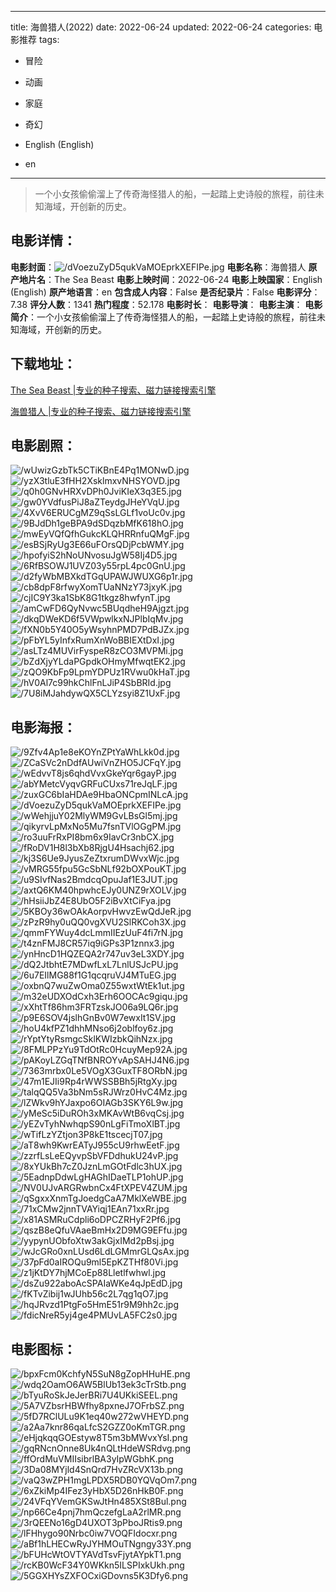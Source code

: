 
---
title: 海兽猎人(2022)
date: 2022-06-24
updated: 2022-06-24
categories: 电影推荐
tags:
- 冒险
- 动画
- 家庭
- 奇幻

- English (English)
- en
---


> 一个小女孩偷偷溜上了传奇海怪猎人的船，一起踏上史诗般的旅程，前往未知海域，开创新的历史。

## **电影详情**：

**电影封面**：<img src="https://image.tmdb.org/t/p/w200/dVoezuZyD5qukVaMOEprkXEFIPe.jpg" alt="/dVoezuZyD5qukVaMOEprkXEFIPe.jpg" title="/dVoezuZyD5qukVaMOEprkXEFIPe.jpg">
**电影名称**：海兽猎人
**原产地片名**：The Sea Beast
**电影上映时间**：2022-06-24
**电影上映国家**：English (English)
**原产地语言**：en
**包含成人内容**：False
**是否纪录片**：False
**电影评分**：7.38
**评分人数**：1341
**热门程度**：52.178
**电影时长**：
**电影导演**：
**电影主演**：
**电影简介**：一个小女孩偷偷溜上了传奇海怪猎人的船，一起踏上史诗般的旅程，前往未知海域，开创新的历史。

## **下载地址**：
[The Sea Beast |专业的种子搜索、磁力链接搜索引擎](https://movie.amd794.com:2083/?search=The%20Sea%20Beast&ordering=&mode=match_phrase&page_size=10&page=1)

[海兽猎人 |专业的种子搜索、磁力链接搜索引擎](https://movie.amd794.com:2083/?search=%E6%B5%B7%E5%85%BD%E7%8C%8E%E4%BA%BA&ordering=&mode=match_phrase&page_size=10&page=1)
 

## **电影剧照**：
<img src="https://image.tmdb.org/t/p/original/wUwizGzbTk5CTiKBnE4Pq1MONwD.jpg" alt="/wUwizGzbTk5CTiKBnE4Pq1MONwD.jpg" title="/wUwizGzbTk5CTiKBnE4Pq1MONwD.jpg"><img src="https://image.tmdb.org/t/p/original/yzX3tluE3fHH2XsklmxvNHSYOVD.jpg" alt="/yzX3tluE3fHH2XsklmxvNHSYOVD.jpg" title="/yzX3tluE3fHH2XsklmxvNHSYOVD.jpg"><img src="https://image.tmdb.org/t/p/original/q0h0GNvHRXvDPh0JviKIeX3q3E5.jpg" alt="/q0h0GNvHRXvDPh0JviKIeX3q3E5.jpg" title="/q0h0GNvHRXvDPh0JviKIeX3q3E5.jpg"><img src="https://image.tmdb.org/t/p/original/gw0YVdfusPiJ8aZTeydgJHeYVqU.jpg" alt="/gw0YVdfusPiJ8aZTeydgJHeYVqU.jpg" title="/gw0YVdfusPiJ8aZTeydgJHeYVqU.jpg"><img src="https://image.tmdb.org/t/p/original/4XvV6ERUCgMZ9qSsLGLf1voUc0v.jpg" alt="/4XvV6ERUCgMZ9qSsLGLf1voUc0v.jpg" title="/4XvV6ERUCgMZ9qSsLGLf1voUc0v.jpg"><img src="https://image.tmdb.org/t/p/original/9BJdDh1geBPA9dSDqzbMfK618hO.jpg" alt="/9BJdDh1geBPA9dSDqzbMfK618hO.jpg" title="/9BJdDh1geBPA9dSDqzbMfK618hO.jpg"><img src="https://image.tmdb.org/t/p/original/mwEyVQfQfhGukcKLQHRRnfuQMgF.jpg" alt="/mwEyVQfQfhGukcKLQHRRnfuQMgF.jpg" title="/mwEyVQfQfhGukcKLQHRRnfuQMgF.jpg"><img src="https://image.tmdb.org/t/p/original/esBSjRyUg3E66uFOrsQDjPcbWMY.jpg" alt="/esBSjRyUg3E66uFOrsQDjPcbWMY.jpg" title="/esBSjRyUg3E66uFOrsQDjPcbWMY.jpg"><img src="https://image.tmdb.org/t/p/original/hpofyiS2hNoUNvosuJgW58Ij4D5.jpg" alt="/hpofyiS2hNoUNvosuJgW58Ij4D5.jpg" title="/hpofyiS2hNoUNvosuJgW58Ij4D5.jpg"><img src="https://image.tmdb.org/t/p/original/6RfBSOWJ1UVZ03y55rpL4pc0GnU.jpg" alt="/6RfBSOWJ1UVZ03y55rpL4pc0GnU.jpg" title="/6RfBSOWJ1UVZ03y55rpL4pc0GnU.jpg"><img src="https://image.tmdb.org/t/p/original/d2fyWbMBXkdTGqUPAWJWUXG6p1r.jpg" alt="/d2fyWbMBXkdTGqUPAWJWUXG6p1r.jpg" title="/d2fyWbMBXkdTGqUPAWJWUXG6p1r.jpg"><img src="https://image.tmdb.org/t/p/original/cb8dpF8rfwyXomTUaNNzY73jxyK.jpg" alt="/cb8dpF8rfwyXomTUaNNzY73jxyK.jpg" title="/cb8dpF8rfwyXomTUaNNzY73jxyK.jpg"><img src="https://image.tmdb.org/t/p/original/cjIC9Y3ka1SbK8G1tkgz8hwfynT.jpg" alt="/cjIC9Y3ka1SbK8G1tkgz8hwfynT.jpg" title="/cjIC9Y3ka1SbK8G1tkgz8hwfynT.jpg"><img src="https://image.tmdb.org/t/p/original/amCwFD6QyNvwc5BUqdheH9Ajgzt.jpg" alt="/amCwFD6QyNvwc5BUqdheH9Ajgzt.jpg" title="/amCwFD6QyNvwc5BUqdheH9Ajgzt.jpg"><img src="https://image.tmdb.org/t/p/original/dkqDWeKD6f5VWpwlkxNJPlbIqMv.jpg" alt="/dkqDWeKD6f5VWpwlkxNJPlbIqMv.jpg" title="/dkqDWeKD6f5VWpwlkxNJPlbIqMv.jpg"><img src="https://image.tmdb.org/t/p/original/fXN0b5Y40O5yWsyhnPMD7PdBJZx.jpg" alt="/fXN0b5Y40O5yWsyhnPMD7PdBJZx.jpg" title="/fXN0b5Y40O5yWsyhnPMD7PdBJZx.jpg"><img src="https://image.tmdb.org/t/p/original/pFbYL5yInfxRumXnWoBBIEXtDxI.jpg" alt="/pFbYL5yInfxRumXnWoBBIEXtDxI.jpg" title="/pFbYL5yInfxRumXnWoBBIEXtDxI.jpg"><img src="https://image.tmdb.org/t/p/original/asLTz4MUVirFyspeR8zCO3MVPMi.jpg" alt="/asLTz4MUVirFyspeR8zCO3MVPMi.jpg" title="/asLTz4MUVirFyspeR8zCO3MVPMi.jpg"><img src="https://image.tmdb.org/t/p/original/bZdXjyYLdaPGpdkOHmyMfwqtEK2.jpg" alt="/bZdXjyYLdaPGpdkOHmyMfwqtEK2.jpg" title="/bZdXjyYLdaPGpdkOHmyMfwqtEK2.jpg"><img src="https://image.tmdb.org/t/p/original/zQO9KbFp9LpmYDPUz1RVwu0kHaT.jpg" alt="/zQO9KbFp9LpmYDPUz1RVwu0kHaT.jpg" title="/zQO9KbFp9LpmYDPUz1RVwu0kHaT.jpg"><img src="https://image.tmdb.org/t/p/original/hV0Al7c99hkChlFnLJiP4SbBRId.jpg" alt="/hV0Al7c99hkChlFnLJiP4SbBRId.jpg" title="/hV0Al7c99hkChlFnLJiP4SbBRId.jpg"><img src="https://image.tmdb.org/t/p/original/7U8iMJahdywQX5CLYzsyi8Z1UxF.jpg" alt="/7U8iMJahdywQX5CLYzsyi8Z1UxF.jpg" title="/7U8iMJahdywQX5CLYzsyi8Z1UxF.jpg">

## **电影海报**：
<img src="https://image.tmdb.org/t/p/original/9Zfv4Ap1e8eKOYnZPtYaWhLkk0d.jpg" alt="/9Zfv4Ap1e8eKOYnZPtYaWhLkk0d.jpg" title="/9Zfv4Ap1e8eKOYnZPtYaWhLkk0d.jpg"><img src="https://image.tmdb.org/t/p/original/ZCaSVc2nDdfAUwiVnZHO5JCFqY.jpg" alt="/ZCaSVc2nDdfAUwiVnZHO5JCFqY.jpg" title="/ZCaSVc2nDdfAUwiVnZHO5JCFqY.jpg"><img src="https://image.tmdb.org/t/p/original/wEdvvT8js6qhdVvxGkeYqr6gayP.jpg" alt="/wEdvvT8js6qhdVvxGkeYqr6gayP.jpg" title="/wEdvvT8js6qhdVvxGkeYqr6gayP.jpg"><img src="https://image.tmdb.org/t/p/original/abYMetcVyqvGRFuCUxs71reJqLF.jpg" alt="/abYMetcVyqvGRFuCUxs71reJqLF.jpg" title="/abYMetcVyqvGRFuCUxs71reJqLF.jpg"><img src="https://image.tmdb.org/t/p/original/zuxGC6bIaHDAe9HbaONCpmINLcA.jpg" alt="/zuxGC6bIaHDAe9HbaONCpmINLcA.jpg" title="/zuxGC6bIaHDAe9HbaONCpmINLcA.jpg"><img src="https://image.tmdb.org/t/p/original/dVoezuZyD5qukVaMOEprkXEFIPe.jpg" alt="/dVoezuZyD5qukVaMOEprkXEFIPe.jpg" title="/dVoezuZyD5qukVaMOEprkXEFIPe.jpg"><img src="https://image.tmdb.org/t/p/original/wWehjjuY02MlyWM9GvLBsGl5mj.jpg" alt="/wWehjjuY02MlyWM9GvLBsGl5mj.jpg" title="/wWehjjuY02MlyWM9GvLBsGl5mj.jpg"><img src="https://image.tmdb.org/t/p/original/qikyrvLpMxNo5Mu7fsnTVlOGgPM.jpg" alt="/qikyrvLpMxNo5Mu7fsnTVlOGgPM.jpg" title="/qikyrvLpMxNo5Mu7fsnTVlOGgPM.jpg"><img src="https://image.tmdb.org/t/p/original/ro3uuFrRxPI8bm6x9IavCr3nbCX.jpg" alt="/ro3uuFrRxPI8bm6x9IavCr3nbCX.jpg" title="/ro3uuFrRxPI8bm6x9IavCr3nbCX.jpg"><img src="https://image.tmdb.org/t/p/original/fRoDV1H8l3bXb8RjgU4Hsachj62.jpg" alt="/fRoDV1H8l3bXb8RjgU4Hsachj62.jpg" title="/fRoDV1H8l3bXb8RjgU4Hsachj62.jpg"><img src="https://image.tmdb.org/t/p/original/kj3S6Ue9JyusZeZtxrumDWvxWjc.jpg" alt="/kj3S6Ue9JyusZeZtxrumDWvxWjc.jpg" title="/kj3S6Ue9JyusZeZtxrumDWvxWjc.jpg"><img src="https://image.tmdb.org/t/p/original/vMRG55fpu5GcSbNLf92bOXPouKT.jpg" alt="/vMRG55fpu5GcSbNLf92bOXPouKT.jpg" title="/vMRG55fpu5GcSbNLf92bOXPouKT.jpg"><img src="https://image.tmdb.org/t/p/original/u9SIvfNas2BmdcqOpuJaf1E3JUT.jpg" alt="/u9SIvfNas2BmdcqOpuJaf1E3JUT.jpg" title="/u9SIvfNas2BmdcqOpuJaf1E3JUT.jpg"><img src="https://image.tmdb.org/t/p/original/axtQ6KM40hpwhcEJy0UNZ9rXOLV.jpg" alt="/axtQ6KM40hpwhcEJy0UNZ9rXOLV.jpg" title="/axtQ6KM40hpwhcEJy0UNZ9rXOLV.jpg"><img src="https://image.tmdb.org/t/p/original/hHsiiJbZ4E8UbO5F2iBvXtCiFya.jpg" alt="/hHsiiJbZ4E8UbO5F2iBvXtCiFya.jpg" title="/hHsiiJbZ4E8UbO5F2iBvXtCiFya.jpg"><img src="https://image.tmdb.org/t/p/original/5KBOy36wOAkAorpvHwvzEwQdJeR.jpg" alt="/5KBOy36wOAkAorpvHwvzEwQdJeR.jpg" title="/5KBOy36wOAkAorpvHwvzEwQdJeR.jpg"><img src="https://image.tmdb.org/t/p/original/zPzR9hy0uQQ0vgXVU2SlRKCoh3X.jpg" alt="/zPzR9hy0uQQ0vgXVU2SlRKCoh3X.jpg" title="/zPzR9hy0uQQ0vgXVU2SlRKCoh3X.jpg"><img src="https://image.tmdb.org/t/p/original/qmmFYWuy4dcLmmIIEzUuF4fi7rN.jpg" alt="/qmmFYWuy4dcLmmIIEzUuF4fi7rN.jpg" title="/qmmFYWuy4dcLmmIIEzUuF4fi7rN.jpg"><img src="https://image.tmdb.org/t/p/original/t4znFMJ8CR57iq9iGPs3P1znnx3.jpg" alt="/t4znFMJ8CR57iq9iGPs3P1znnx3.jpg" title="/t4znFMJ8CR57iq9iGPs3P1znnx3.jpg"><img src="https://image.tmdb.org/t/p/original/ynHncD1HQZEQA2r747uv3eL3XDY.jpg" alt="/ynHncD1HQZEQA2r747uv3eL3XDY.jpg" title="/ynHncD1HQZEQA2r747uv3eL3XDY.jpg"><img src="https://image.tmdb.org/t/p/original/dQ2JtbhtE7MDwfLxL7LnlUSJcPU.jpg" alt="/dQ2JtbhtE7MDwfLxL7LnlUSJcPU.jpg" title="/dQ2JtbhtE7MDwfLxL7LnlUSJcPU.jpg"><img src="https://image.tmdb.org/t/p/original/6u7EIlMG88f1G1qcqruVJ4MTuEG.jpg" alt="/6u7EIlMG88f1G1qcqruVJ4MTuEG.jpg" title="/6u7EIlMG88f1G1qcqruVJ4MTuEG.jpg"><img src="https://image.tmdb.org/t/p/original/oxbnQ7wuZwOma0Z55wxtWtEk1ut.jpg" alt="/oxbnQ7wuZwOma0Z55wxtWtEk1ut.jpg" title="/oxbnQ7wuZwOma0Z55wxtWtEk1ut.jpg"><img src="https://image.tmdb.org/t/p/original/m32eUDXOdCxh3Erh6OOCAc9giqu.jpg" alt="/m32eUDXOdCxh3Erh6OOCAc9giqu.jpg" title="/m32eUDXOdCxh3Erh6OOCAc9giqu.jpg"><img src="https://image.tmdb.org/t/p/original/xXhtTf86hm3FRTzskJO06a9LQ6r.jpg" alt="/xXhtTf86hm3FRTzskJO06a9LQ6r.jpg" title="/xXhtTf86hm3FRTzskJO06a9LQ6r.jpg"><img src="https://image.tmdb.org/t/p/original/p9E6SOV4jslhGnBv0W7ewxIt1SV.jpg" alt="/p9E6SOV4jslhGnBv0W7ewxIt1SV.jpg" title="/p9E6SOV4jslhGnBv0W7ewxIt1SV.jpg"><img src="https://image.tmdb.org/t/p/original/hoU4kfPZ1dhhMNso6j2oblfoy6z.jpg" alt="/hoU4kfPZ1dhhMNso6j2oblfoy6z.jpg" title="/hoU4kfPZ1dhhMNso6j2oblfoy6z.jpg"><img src="https://image.tmdb.org/t/p/original/rYptYtyRsmgcSklKWIzbkQihNzx.jpg" alt="/rYptYtyRsmgcSklKWIzbkQihNzx.jpg" title="/rYptYtyRsmgcSklKWIzbkQihNzx.jpg"><img src="https://image.tmdb.org/t/p/original/8FMLPPzYu9TdOtRc0HcuyMep92A.jpg" alt="/8FMLPPzYu9TdOtRc0HcuyMep92A.jpg" title="/8FMLPPzYu9TdOtRc0HcuyMep92A.jpg"><img src="https://image.tmdb.org/t/p/original/pAKoyLZGqTNfBNROYvApSAHJ4N6.jpg" alt="/pAKoyLZGqTNfBNROYvApSAHJ4N6.jpg" title="/pAKoyLZGqTNfBNROYvApSAHJ4N6.jpg"><img src="https://image.tmdb.org/t/p/original/7363mrbx0Le5VOgX3GuxTF8ORbN.jpg" alt="/7363mrbx0Le5VOgX3GuxTF8ORbN.jpg" title="/7363mrbx0Le5VOgX3GuxTF8ORbN.jpg"><img src="https://image.tmdb.org/t/p/original/47m1EJIi9Rp4rWWSSBBh5jRtgXy.jpg" alt="/47m1EJIi9Rp4rWWSSBBh5jRtgXy.jpg" title="/47m1EJIi9Rp4rWWSSBBh5jRtgXy.jpg"><img src="https://image.tmdb.org/t/p/original/talqQQ5Va3bNm5sRJWrz0HvC4Mz.jpg" alt="/talqQQ5Va3bNm5sRJWrz0HvC4Mz.jpg" title="/talqQQ5Va3bNm5sRJWrz0HvC4Mz.jpg"><img src="https://image.tmdb.org/t/p/original/lZWkv9hYJaxpo6OIAGb3SKY6L9w.jpg" alt="/lZWkv9hYJaxpo6OIAGb3SKY6L9w.jpg" title="/lZWkv9hYJaxpo6OIAGb3SKY6L9w.jpg"><img src="https://image.tmdb.org/t/p/original/yMeSc5iDuROh3xMKAvWtB6vqCsj.jpg" alt="/yMeSc5iDuROh3xMKAvWtB6vqCsj.jpg" title="/yMeSc5iDuROh3xMKAvWtB6vqCsj.jpg"><img src="https://image.tmdb.org/t/p/original/yEZvTyhNwhqpS90nLgFiTmoXlBT.jpg" alt="/yEZvTyhNwhqpS90nLgFiTmoXlBT.jpg" title="/yEZvTyhNwhqpS90nLgFiTmoXlBT.jpg"><img src="https://image.tmdb.org/t/p/original/wTifLzYZtjon3P8kE1tscecjT07.jpg" alt="/wTifLzYZtjon3P8kE1tscecjT07.jpg" title="/wTifLzYZtjon3P8kE1tscecjT07.jpg"><img src="https://image.tmdb.org/t/p/original/aT8wh9KwrEATyJ955cU9rhwEetF.jpg" alt="/aT8wh9KwrEATyJ955cU9rhwEetF.jpg" title="/aT8wh9KwrEATyJ955cU9rhwEetF.jpg"><img src="https://image.tmdb.org/t/p/original/zzrfLsLeEQyvpSbVFDdhukU24vP.jpg" alt="/zzrfLsLeEQyvpSbVFDdhukU24vP.jpg" title="/zzrfLsLeEQyvpSbVFDdhukU24vP.jpg"><img src="https://image.tmdb.org/t/p/original/8xYUkBh7cZ0JznLmGOtFdlc3hUX.jpg" alt="/8xYUkBh7cZ0JznLmGOtFdlc3hUX.jpg" title="/8xYUkBh7cZ0JznLmGOtFdlc3hUX.jpg"><img src="https://image.tmdb.org/t/p/original/5EadnpDdwLgHAGhIDaeTLP1ohUP.jpg" alt="/5EadnpDdwLgHAGhIDaeTLP1ohUP.jpg" title="/5EadnpDdwLgHAGhIDaeTLP1ohUP.jpg"><img src="https://image.tmdb.org/t/p/original/NV0UJvARGRwbnCx4FtXPEV4ZUM.jpg" alt="/NV0UJvARGRwbnCx4FtXPEV4ZUM.jpg" title="/NV0UJvARGRwbnCx4FtXPEV4ZUM.jpg"><img src="https://image.tmdb.org/t/p/original/qSgxxXnmTgJoedgCaA7MklXeWBE.jpg" alt="/qSgxxXnmTgJoedgCaA7MklXeWBE.jpg" title="/qSgxxXnmTgJoedgCaA7MklXeWBE.jpg"><img src="https://image.tmdb.org/t/p/original/71xCMw2jnnTVAYiqj1EAn71xxRr.jpg" alt="/71xCMw2jnnTVAYiqj1EAn71xxRr.jpg" title="/71xCMw2jnnTVAYiqj1EAn71xxRr.jpg"><img src="https://image.tmdb.org/t/p/original/x81ASMRuCdpli6oDPCZRHyF2Pf6.jpg" alt="/x81ASMRuCdpli6oDPCZRHyF2Pf6.jpg" title="/x81ASMRuCdpli6oDPCZRHyF2Pf6.jpg"><img src="https://image.tmdb.org/t/p/original/qszB8eQfuVAaeBmHx2D9MG9EFfu.jpg" alt="/qszB8eQfuVAaeBmHx2D9MG9EFfu.jpg" title="/qszB8eQfuVAaeBmHx2D9MG9EFfu.jpg"><img src="https://image.tmdb.org/t/p/original/yypynUObfoXtw3akGjxIMd2pBsj.jpg" alt="/yypynUObfoXtw3akGjxIMd2pBsj.jpg" title="/yypynUObfoXtw3akGjxIMd2pBsj.jpg"><img src="https://image.tmdb.org/t/p/original/wJcGRo0xnLUsd6LdLGMmrGLQsAx.jpg" alt="/wJcGRo0xnLUsd6LdLGMmrGLQsAx.jpg" title="/wJcGRo0xnLUsd6LdLGMmrGLQsAx.jpg"><img src="https://image.tmdb.org/t/p/original/37pFd0aIROQu9ml5EpKZTHf80Vi.jpg" alt="/37pFd0aIROQu9ml5EpKZTHf80Vi.jpg" title="/37pFd0aIROQu9ml5EpKZTHf80Vi.jpg"><img src="https://image.tmdb.org/t/p/original/z1jKtDY7hjMCoEp88Lletlfwhwl.jpg" alt="/z1jKtDY7hjMCoEp88Lletlfwhwl.jpg" title="/z1jKtDY7hjMCoEp88Lletlfwhwl.jpg"><img src="https://image.tmdb.org/t/p/original/dsZu922aboAcSPAIaWKe4qJpEdD.jpg" alt="/dsZu922aboAcSPAIaWKe4qJpEdD.jpg" title="/dsZu922aboAcSPAIaWKe4qJpEdD.jpg"><img src="https://image.tmdb.org/t/p/original/fKTvZibij1wJUhb56c2L7qg1qO7.jpg" alt="/fKTvZibij1wJUhb56c2L7qg1qO7.jpg" title="/fKTvZibij1wJUhb56c2L7qg1qO7.jpg"><img src="https://image.tmdb.org/t/p/original/hqJRvzd1PtgFo5HmE51r9M9hh2c.jpg" alt="/hqJRvzd1PtgFo5HmE51r9M9hh2c.jpg" title="/hqJRvzd1PtgFo5HmE51r9M9hh2c.jpg"><img src="https://image.tmdb.org/t/p/original/fdicNreR5yj4ge4PMUvLA5FC2s0.jpg" alt="/fdicNreR5yj4ge4PMUvLA5FC2s0.jpg" title="/fdicNreR5yj4ge4PMUvLA5FC2s0.jpg">

## **电影图标**：
<img src="https://image.tmdb.org/t/p/original/bpxFcm0KchfyN5SuN8gZopHHuHE.png" alt="/bpxFcm0KchfyN5SuN8gZopHHuHE.png" title="/bpxFcm0KchfyN5SuN8gZopHHuHE.png"><img src="https://image.tmdb.org/t/p/original/wdq2OamO6AW5BlUb13ek3cTrStb.png" alt="/wdq2OamO6AW5BlUb13ek3cTrStb.png" title="/wdq2OamO6AW5BlUb13ek3cTrStb.png"><img src="https://image.tmdb.org/t/p/original/bTyuRoSkJeJerBRi7U4UKkiSEEL.png" alt="/bTyuRoSkJeJerBRi7U4UKkiSEEL.png" title="/bTyuRoSkJeJerBRi7U4UKkiSEEL.png"><img src="https://image.tmdb.org/t/p/original/5A7VZbsrHBWfhy8pxneJ7OFrbSZ.png" alt="/5A7VZbsrHBWfhy8pxneJ7OFrbSZ.png" title="/5A7VZbsrHBWfhy8pxneJ7OFrbSZ.png"><img src="https://image.tmdb.org/t/p/original/5fD7RClULu9K1eq40w272wVHEYD.png" alt="/5fD7RClULu9K1eq40w272wVHEYD.png" title="/5fD7RClULu9K1eq40w272wVHEYD.png"><img src="https://image.tmdb.org/t/p/original/a2Aa7knr86qaLfcS2GZZ0oKmTGR.png" alt="/a2Aa7knr86qaLfcS2GZZ0oKmTGR.png" title="/a2Aa7knr86qaLfcS2GZZ0oKmTGR.png"><img src="https://image.tmdb.org/t/p/original/eHjqkqqGOEstyw8T5m3bMWvxYsI.png" alt="/eHjqkqqGOEstyw8T5m3bMWvxYsI.png" title="/eHjqkqqGOEstyw8T5m3bMWvxYsI.png"><img src="https://image.tmdb.org/t/p/original/gqRNcnOnne8Uk4nQLtHdeWSRdvg.png" alt="/gqRNcnOnne8Uk4nQLtHdeWSRdvg.png" title="/gqRNcnOnne8Uk4nQLtHdeWSRdvg.png"><img src="https://image.tmdb.org/t/p/original/ffOrdMuVMIIsibrlBA3yIpWGbhK.png" alt="/ffOrdMuVMIIsibrlBA3yIpWGbhK.png" title="/ffOrdMuVMIIsibrlBA3yIpWGbhK.png"><img src="https://image.tmdb.org/t/p/original/3Da08MYjld4SnQrd7HvZRcVX13b.png" alt="/3Da08MYjld4SnQrd7HvZRcVX13b.png" title="/3Da08MYjld4SnQrd7HvZRcVX13b.png"><img src="https://image.tmdb.org/t/p/original/vaQ3wZPH1mgLPDX5RDB0YQVqOm7.png" alt="/vaQ3wZPH1mgLPDX5RDB0YQVqOm7.png" title="/vaQ3wZPH1mgLPDX5RDB0YQVqOm7.png"><img src="https://image.tmdb.org/t/p/original/6xZkiMp4IFez3yHbX5D26nHkB0F.png" alt="/6xZkiMp4IFez3yHbX5D26nHkB0F.png" title="/6xZkiMp4IFez3yHbX5D26nHkB0F.png"><img src="https://image.tmdb.org/t/p/original/24VFqYVemGKSwJtHn485XSt8Bul.png" alt="/24VFqYVemGKSwJtHn485XSt8Bul.png" title="/24VFqYVemGKSwJtHn485XSt8Bul.png"><img src="https://image.tmdb.org/t/p/original/np66Ce4pnj7hmQczefgLaA2rlMR.png" alt="/np66Ce4pnj7hmQczefgLaA2rlMR.png" title="/np66Ce4pnj7hmQczefgLaA2rlMR.png"><img src="https://image.tmdb.org/t/p/original/3rQEENo16gD4UXOT3pPboJRtis9.png" alt="/3rQEENo16gD4UXOT3pPboJRtis9.png" title="/3rQEENo16gD4UXOT3pPboJRtis9.png"><img src="https://image.tmdb.org/t/p/original/lFHhygo90Nrbc0iw7VOQFIdocxr.png" alt="/lFHhygo90Nrbc0iw7VOQFIdocxr.png" title="/lFHhygo90Nrbc0iw7VOQFIdocxr.png"><img src="https://image.tmdb.org/t/p/original/aBf1hLHECwRyJYHMOuTNgngy33Y.png" alt="/aBf1hLHECwRyJYHMOuTNgngy33Y.png" title="/aBf1hLHECwRyJYHMOuTNgngy33Y.png"><img src="https://image.tmdb.org/t/p/original/bFUHcWtOVTYAVdTsvFjytAYpkT1.png" alt="/bFUHcWtOVTYAVdTsvFjytAYpkT1.png" title="/bFUHcWtOVTYAVdTsvFjytAYpkT1.png"><img src="https://image.tmdb.org/t/p/original/rcKB0WcF34Y0WKkn5ILSPIxkUkh.png" alt="/rcKB0WcF34Y0WKkn5ILSPIxkUkh.png" title="/rcKB0WcF34Y0WKkn5ILSPIxkUkh.png"><img src="https://image.tmdb.org/t/p/original/5GGXHYsZXFOCxiGDovns5K3Dfy6.png" alt="/5GGXHYsZXFOCxiGDovns5K3Dfy6.png" title="/5GGXHYsZXFOCxiGDovns5K3Dfy6.png">
